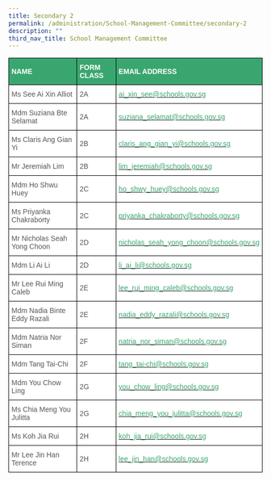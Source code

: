 ```yaml
---
title: Secondary 2
permalink: /administration/School-Management-Committee/secondary-2
description: ""
third_nav_title: School Management Committee
---
```

<style type="text/css">
.tg  {border-collapse:collapse;border-spacing:0;}
.tg td{border-color:black;border-style:solid;border-width:1px;font-family:Arial, sans-serif;font-size:14px;
  overflow:hidden;padding:10px 5px;word-break:normal;}
.tg th{border-color:black;border-style:solid;border-width:1px;font-family:Arial, sans-serif;font-size:14px;
  font-weight:normal;overflow:hidden;padding:10px 5px;word-break:normal;}
.tg .tg-m6ce{background-color:#3AA66F;color:#FFF;font-weight:bold;text-align:left;vertical-align:middle}
.tg .tg-mwz3{background-color:#FFF;color:#565656;text-align:left;vertical-align:middle}
</style>
<table class="tg">
<thead>
  <tr>
    <th class="tg-m6ce"><span style="color:#FFF;background-color:#3AA66F">NAME</span></th>
    <th class="tg-m6ce"><span style="color:#FFF;background-color:#3AA66F">FORM CLASS</span></th>
    <th class="tg-m6ce"><span style="color:#FFF;background-color:#3AA66F">EMAIL ADDRESS</span></th>
  </tr>
</thead>
<tbody>
  <tr>
    <td class="tg-mwz3"><span style="color:#565656"> Ms See Ai Xin Alliot </span></td>
    <td class="tg-mwz3"><span style="color:#565656"> 2A</span></td>
    <td class="tg-mwz3"><span style="color:#565656"> </span><a href="mailto:ai_xin_see@schools.gov.sg"><span style="text-decoration:none;color:#3AA66F">ai_xin_see@schools.gov.sg</span></a></td>
  </tr>
  <tr>
    <td class="tg-mwz3"><span style="color:#565656"> Mdm Suziana Bte Selamat</span></td>
    <td class="tg-mwz3"><span style="color:#565656"> 2A</span></td>
    <td class="tg-mwz3"><span style="color:#565656"> </span><a href="mailto:suziana_selamat@schools.gov.sg"><span style="text-decoration:none;color:#3AA66F">suziana_selamat@schools.gov.sg</span></a></td>
  </tr>
  <tr>
    <td class="tg-mwz3"><span style="color:#565656"> Ms Claris Ang Gian Yi</span></td>
    <td class="tg-mwz3"><span style="color:#565656"> 2B</span></td>
    <td class="tg-mwz3"><span style="color:#565656"> </span><a href="mailto:claris_ang_gian_yi@schools.gov.sg"><span style="text-decoration:none;color:#3AA66F">claris_ang_gian_yi@schools.gov.sg</span></a></td>
  </tr>
  <tr>
    <td class="tg-mwz3"><span style="color:#565656"> Mr Jeremiah Lim</span></td>
    <td class="tg-mwz3"><span style="color:#565656"> 2B</span></td>
    <td class="tg-mwz3"><span style="color:#565656"> </span><a href="mailto:lim_jeremiah@schools.gov.sg"><span style="text-decoration:none;color:#3AA66F">lim_jeremiah@schools.gov.sg</span></a></td>
  </tr>
  <tr>
    <td class="tg-mwz3"><span style="color:#565656"> Mdm Ho Shwu Huey</span></td>
    <td class="tg-mwz3"><span style="color:#565656"> 2C</span></td>
    <td class="tg-mwz3"><span style="color:#565656"> </span><a href="mailto:ho_shwy_huey@schools.gov.sg"><span style="text-decoration:none;color:#3AA66F">ho_shwy_huey@schools.gov.sg</span></a></td>
  </tr>
  <tr>
    <td class="tg-mwz3"><span style="color:#565656"> Ms Priyanka Chakraborty</span></td>
    <td class="tg-mwz3"><span style="color:#565656"> 2C</span></td>
    <td class="tg-mwz3"><span style="color:#565656"> </span><a href="mailto:priyanka_chakraborty@schools.gov.sg"><span style="text-decoration:none;color:#3AA66F">priyanka_chakraborty@schools.gov.sg</span></a></td>
  </tr>
  <tr>
    <td class="tg-mwz3"><span style="color:#565656"> Mr Nicholas Seah Yong Choon</span></td>
    <td class="tg-mwz3"><span style="color:#565656"> 2D</span></td>
    <td class="tg-mwz3"><span style="color:#565656"> </span><a href="mailto:nicholas_seah_yong_choon@schools.gov.sg"><span style="text-decoration:none;color:#3AA66F">nicholas_seah_yong_choon@schools.gov.sg</span></a></td>
  </tr>
  <tr>
    <td class="tg-mwz3"><span style="color:#565656"> Mdm Li Ai Li</span></td>
    <td class="tg-mwz3"><span style="color:#565656"> 2D</span></td>
    <td class="tg-mwz3"><span style="color:#565656"> </span><a href="mailto:li_ai_li@schools.gov.sg"><span style="text-decoration:none;color:#3AA66F">li_ai_li@schools.gov.sg</span></a></td>
  </tr>
  <tr>
    <td class="tg-mwz3"><span style="color:#565656"> Mr Lee Rui Ming Caleb</span></td>
    <td class="tg-mwz3"><span style="color:#565656"> 2E</span></td>
    <td class="tg-mwz3"><span style="color:#565656"> </span><a href="mailto:lee_rui_ming_caleb@schools.gov.sg"><span style="text-decoration:none;color:#3AA66F">lee_rui_ming_caleb@schools.gov.sg</span></a></td>
  </tr>
  <tr>
    <td class="tg-mwz3"><span style="color:#565656"> Mdm Nadia Binte Eddy Razali</span></td>
    <td class="tg-mwz3"><span style="color:#565656"> 2E</span></td>
    <td class="tg-mwz3"><span style="color:#565656"> </span><a href="mailto:nadia_eddy_razali@schools.gov.sg"><span style="text-decoration:none;color:#3AA66F">nadia_eddy_razali@schools.gov.sg</span></a></td>
  </tr>
  <tr>
    <td class="tg-mwz3"><span style="color:#565656"> Mdm Natria Nor Siman </span></td>
    <td class="tg-mwz3"><span style="color:#565656"> 2F</span></td>
    <td class="tg-mwz3"><span style="color:#565656"> </span><a href="mailto:natria_nor_siman@schools.gov.sg"><span style="text-decoration:none;color:#3AA66F">natria_nor_siman@schools.gov.sg</span></a></td>
  </tr>
  <tr>
    <td class="tg-mwz3"><span style="color:#565656"> Mdm Tang Tai-Chi</span></td>
    <td class="tg-mwz3"><span style="color:#565656"> 2F</span></td>
    <td class="tg-mwz3"><span style="color:#565656"> </span><a href="mailto:tang_tai-chi@schools.gov.sg"><span style="text-decoration:none;color:#3AA66F">tang_tai-chi@schools.gov.sg</span></a></td>
  </tr>
  <tr>
    <td class="tg-mwz3"><span style="color:#565656"> Mdm You Chow Ling</span></td>
    <td class="tg-mwz3"><span style="color:#565656"> 2G</span></td>
    <td class="tg-mwz3"><span style="color:#565656"> </span><a href="mailto:you_chow_ling@schools.gov.sg"><span style="text-decoration:none;color:#3AA66F">you_chow_ling@schools.gov.sg</span></a></td>
  </tr>
  <tr>
    <td class="tg-mwz3"><span style="color:#565656"> Ms Chia Meng You Julitta</span></td>
    <td class="tg-mwz3"><span style="color:#565656"> 2G</span></td>
    <td class="tg-mwz3"><span style="color:#565656"> </span><a href="mailto:chia_meng_you_julitta@schools.gov.sg"><span style="text-decoration:none;color:#3AA66F">chia_meng_you_julitta@schools.gov.sg</span></a></td>
  </tr>
  <tr>
    <td class="tg-mwz3"><span style="color:#565656"> Ms Koh Jia Rui</span></td>
    <td class="tg-mwz3"><span style="color:#565656"> 2H</span></td>
    <td class="tg-mwz3"><span style="color:#565656"> </span><a href="mailto:koh_jia_rui@schools.gov.sg"><span style="text-decoration:none;color:#3AA66F">koh_jia_rui@schools.gov.sg</span></a></td>
  </tr>
  <tr>
    <td class="tg-mwz3"><span style="color:#565656"> Mr Lee Jin Han Terence</span></td>
    <td class="tg-mwz3"><span style="color:#565656"> 2H</span></td>
    <td class="tg-mwz3"><span style="color:#565656"> </span><a href="mailto:lee_jin_han@schools.gov.sg"><span style="text-decoration:none;color:#3AA66F">lee_jin_han@schools.gov.sg</span></a></td>
  </tr>
</tbody>
</table>